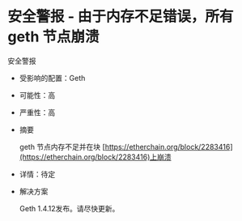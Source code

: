 # 安全警报 - 由于内存不足错误，所有 geth 节点崩溃
安全警报

- 受影响的配置：Geth
- 可能性：高
- 严重性：高
- 摘要

	geth 节点内存不足并在块 [https://etherchain.org/block/2283416](https://etherchain.org/block/2283416)上崩溃
- 详情：待定
- 解决方案

	Geth 1.4.12发布。请尽快更新。